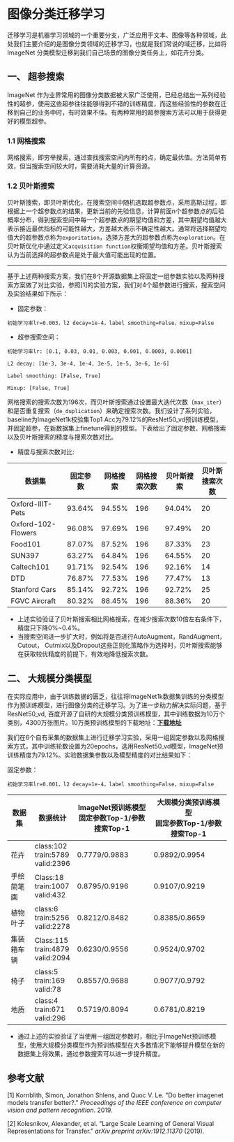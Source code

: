 # 图像分类迁移学习

迁移学习是机器学习领域的一个重要分支，广泛应用于文本、图像等各种领域，此处我们主要介绍的是图像分类领域的迁移学习，也就是我们常说的域迁移，比如将 ImageNet 分类模型迁移到我们自己场景的图像分类任务上，如花卉分类。

## 一、 超参搜索

ImageNet 作为业界常用的图像分类数据被大家广泛使用，已经总结出一系列经验性的超参，使用这些超参往往能够得到不错的训练精度，而这些经验性的参数在迁移到自己的业务中时，有时效果不佳。有两种常用的超参搜索方法可以用于获得更好的模型超参。

### 1.1 网格搜索

网格搜索，即穷举搜索，通过查找搜索空间内所有的点，确定最优值。方法简单有效，但当搜索空间较大时，需要消耗大量的计算资源。

### 1.2 贝叶斯搜索

贝叶斯搜索，即贝叶斯优化，在搜索空间中随机选取超参数点，采用高斯过程，即根据上一个超参数点的结果，更新当前的先验信息，计算前面n个超参数点的后验概率分布，得到搜索空间中每一个超参数点的期望均值和方差，其中期望均值越大表示接近最优指标的可能性越大，方差越大表示不确定性越大。通常将选择期望均值大的超参数点称为`exporitation`，选择方差大的超参数点称为`exploration`。在贝叶斯优化中通过定义`acquisition function`权衡期望均值和方差。贝叶斯搜索认为当前选择的超参数点是处于最大值可能出现的位置。

------

基于上述两种搜索方案，我们在8个开源数据集上将固定一组参数实验以及两种搜索方案做了对比实验，参照[1]的实验方案，我们对4个超参数进行搜索，搜索空间及实验结果如下所示：

- 固定参数：

```
初始学习率lr=0.003，l2 decay=1e-4，label smoothing=False，mixup=False
```

- 超参搜索空间：

```
初始学习率lr: [0.1, 0.03, 0.01, 0.003, 0.001, 0.0003, 0.0001]

L2 decay: [1e-3, 3e-4, 1e-4, 3e-5, 1e-5, 3e-6, 1e-6]

Label smoothing: [False, True]

Mixup: [False, True]
```

网格搜索的搜索次数为196次，而贝叶斯搜索通过设置最大迭代次数（`max_iter`）和是否重复搜索（`de_duplication`）来确定搜索次数。我们设计了系列实验，baseline为ImageNet1k校验集Top1 Acc为79.12%的ResNet50_vd预训练模型，并固定超参，在新数据集上finetune得到的模型。下表给出了固定参数、网格搜索以及贝叶斯搜索的精度与搜索次数对比。

- 精度与搜索次数对比:

| 数据集             | 固定参数 | 网格搜索 | 网格搜索次数 | 贝叶斯搜索 | 贝叶斯搜索次数|
| ------------------ | -------- | -------- | -------- | -------- | ---------- |
| Oxford-IIIT-Pets   | 93.64%   | 94.55%   | 196 | 94.04%     | 20         |
| Oxford-102-Flowers | 96.08%   | 97.69%   | 196 |  97.49%     | 20         |
| Food101            | 87.07%   | 87.52%   | 196 |  87.33%     | 23         |
| SUN397             | 63.27%   | 64.84%   | 196 |  64.55%     | 20         |
| Caltech101         | 91.71%   | 92.54%   | 196 |  92.16%     | 14         |
| DTD                | 76.87%   | 77.53%   | 196 |  77.47%     | 13         |
| Stanford Cars      | 85.14%   | 92.72%   | 196 |  92.72%     | 25         |
| FGVC Aircraft      | 80.32%   | 88.45%   | 196 |  88.36%     | 20         |


- 上述实验验证了贝叶斯搜索相比网格搜索，在减少搜索次数10倍左右条件下，精度只下降0%~0.4%。
- 当搜索空间进一步扩大时，例如将是否进行AutoAugment，RandAugment，Cutout， Cutmix以及Dropout这些正则化策略作为选择时，贝叶斯搜索能够在获取较优精度的前提下，有效地降低搜索次数。

## 二、 大规模分类模型

在实际应用中，由于训练数据的匮乏，往往将ImageNet1k数据集训练的分类模型作为预训练模型，进行图像分类的迁移学习。为了进一步助力解决实际问题，基于ResNet50_vd, 百度开源了自研的大规模分类预训练模型，其中训练数据为10万个类别，4300万张图片。10万类预训练模型的下载地址：[**下载地址**](https://paddle-imagenet-models-name.bj.bcebos.com/dygraph/ResNet50_vd_10w_pretrained.pdparams)

我们在6个自有采集的数据集上进行迁移学习实验，采用一组固定参数以及网格搜索方式，其中训练轮数设置为20epochs，选用ResNet50_vd模型，ImageNet预训练精度为79.12%。实验数据集参数以及模型精度的对比结果如下：

固定参数：

```
初始学习率lr=0.001，l2 decay=1e-4，label smoothing=False，mixup=False
```

| 数据集          | 数据统计                                  | **ImageNet预训练模型 <br />固定参数Top-1/参数搜索Top-1** | **大规模分类预训练模型<br />固定参数Top-1/参数搜索Top-1** |
| --------------- | ----------------------------------------- | -------------------------------------------------------- | --------------------------------------------------------- |
| 花卉         | class:102<br />train:5789<br />valid:2396 | 0.7779/0.9883                                            | 0.9892/0.9954                                             |
| 手绘简笔画   | Class:18<br />train:1007<br />valid:432   | 0.8795/0.9196                                            | 0.9107/0.9219                                             |
| 植物叶子     | class:6<br />train:5256<br />valid:2278   | 0.8212/0.8482                                            | 0.8385/0.8659                                             |
| 集装箱车辆   | Class:115<br />train:4879<br />valid:2094 | 0.6230/0.9556                                            | 0.9524/0.9702                                             |
| 椅子         | class:5<br />train:169<br />valid:78      | 0.8557/0.9688                                            | 0.9077/0.9792                                             |
| 地质         | class:4<br />train:671<br />valid:296     | 0.5719/0.8094                                            | 0.6781/0.8219                                             |

- 通过上述的实验验证了当使用一组固定参数时，相比于ImageNet预训练模型，使用大规模分类模型作为预训练模型在大多数情况下能够提升模型在新的数据集上得效果，通过参数搜索可以进一步提升精度。


## 参考文献

[1] Kornblith, Simon, Jonathon Shlens, and Quoc V. Le. "Do better imagenet models transfer better?." *Proceedings of the IEEE conference on computer vision and pattern recognition*. 2019.

[2] Kolesnikov, Alexander, et al. "Large Scale Learning of General Visual Representations for Transfer." *arXiv preprint arXiv:1912.11370* (2019).
